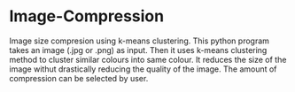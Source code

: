 # Image-Compression
Image size compresion using k-means clustering.
This python program takes an image (.jpg or .png) as input. Then it uses k-means clustering method to cluster similar colours into same colour. It reduces the size of the image withut drastically reducing the quality of the image. The amount of compression can be selected by user.
